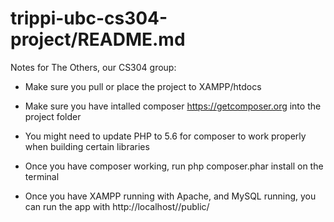 #  trippi-ubc-cs304-project/README.md

Notes for The Others, our CS304 group:

- Make sure you pull or place the project to XAMPP/htdocs

- Make sure you have intalled composer https://getcomposer.org into the project folder

- You might need to update PHP to 5.6 for composer to work properly when building certain libraries

- Once you have composer working, run php composer.phar install on the terminal

- Once you have XAMPP running with Apache, and MySQL running, you can run the app with http://localhost/<name of project folder>/public/
